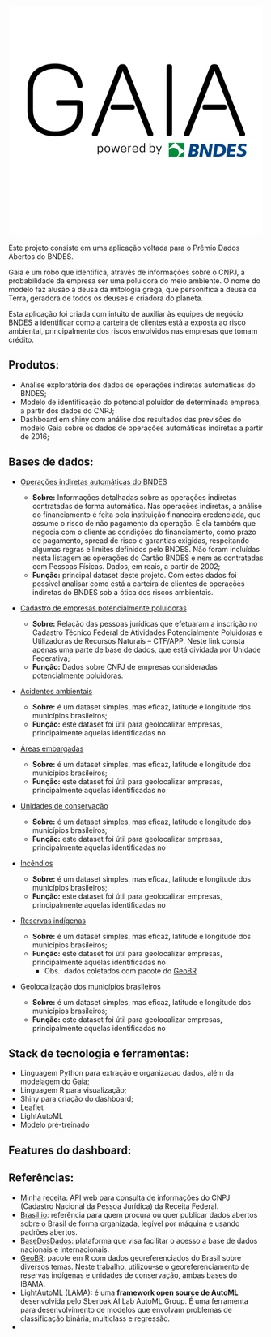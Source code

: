 <p align="center">
  <img width="500" height="450" src="https://github.com/pbizil/gaia_bndes/blob/main/gaia_bndes.png">
</p>

Este projeto consiste em uma aplicação voltada para o Prêmio Dados Abertos do BNDES. 

Gaia é um robô que identifica, através de informações sobre o CNPJ, a probabilidade da empresa ser uma poluidora do meio ambiente. O nome do modelo faz alusão à deusa da mitologia grega, que personifica a deusa da Terra, geradora de todos os deuses e criadora do planeta. 

Esta aplicação foi criada com intuito de auxiliar às equipes de negócio BNDES a identificar como a carteira de clientes está a exposta ao risco ambiental, principalmente dos riscos envolvidos nas empresas que tomam crédito. 

## Produtos:

- Análise exploratória dos dados de operações indiretas automáticas do BNDES;
- Modelo de identificação do potencial poluidor de determinada empresa, a partir dos dados do CNPJ;
- Dashboard em shiny com análise dos resultados das previsões do modelo Gaia sobre os dados de operações automáticas indiretas a partir de 2016;


## Bases de dados:

- [Operações indiretas automáticas do BNDES](https://dadosabertos.bndes.gov.br/dataset/operacoes-financiamento/resource/9534f677-9525-4bf8-a3aa-fd5d3e152a93) 
   - **Sobre:** Informações detalhadas sobre as operações indiretas contratadas de forma automática. Nas operações indiretas, a análise do financiamento é feita pela instituição financeira credenciada, que assume o risco de não pagamento da operação. É ela também que negocia com o cliente as condições do financiamento, como prazo de pagamento, spread de risco e garantias exigidas, respeitando algumas regras e limites definidos pelo BNDES. Não foram incluídas nesta listagem as operações do Cartão BNDES e nem as contratadas com Pessoas Físicas. Dados, em reais, a partir de 2002;
   - **Função:** principal dataset deste projeto. Com estes dados foi possível analisar como está a carteira de clientes de operações indiretas do BNDES sob a ótica dos riscos ambientais.

- [Cadastro de empresas potencialmente poluidoras](https://dados.gov.br/dataset/pessoas-juridicas-inscritas-no-ctf-app)
   - **Sobre:** Relação das pessoas jurídicas que efetuaram a inscrição no Cadastro Técnico Federal de Atividades Potencialmente Poluidoras e Utilizadoras de Recursos Naturais – CTF/APP. Neste link consta apenas uma parte de base de dados, que está dividada por Unidade Federativa;
   - **Função:** Dados sobre CNPJ de empresas consideradas potencialmente poluidoras.

- [Acidentes ambientais](https://dados.gov.br/dataset/comunicacao-de-acidentes-ambientais/resource/1fba1942-3070-4434-8ce0-d7ea6137dee9)
   - **Sobre:** é um dataset simples, mas eficaz, latitude e longitude dos municípios brasileiros;
   - **Função:** este dataset foi útil para geolocalizar empresas, principalmente aquelas identificadas no 

- [Áreas embargadas]()
   - **Sobre:** é um dataset simples, mas eficaz, latitude e longitude dos municípios brasileiros;
   - **Função:** este dataset foi útil para geolocalizar empresas, principalmente aquelas identificadas no 

- [Unidades de conservação](https://dados.gov.br/dataset/unidadesdeconservacao)
   - **Sobre:** é um dataset simples, mas eficaz, latitude e longitude dos municípios brasileiros;
   - **Função:** este dataset foi útil para geolocalizar empresas, principalmente aquelas identificadas no 

- [Incêndios](https://dados.gov.br/dataset/unidadesdeconservacao)
   - **Sobre:** é um dataset simples, mas eficaz, latitude e longitude dos municípios brasileiros;
   - **Função:** este dataset foi útil para geolocalizar empresas, principalmente aquelas identificadas no 

- [Reservas indígenas](https://github.com/kelvins/Municipios-Brasileiros)
   - **Sobre:** é um dataset simples, mas eficaz, latitude e longitude dos municípios brasileiros;
   - **Função:** este dataset foi útil para geolocalizar empresas, principalmente aquelas identificadas no 
        - Obs.: dados coletados com pacote do [GeoBR](https://github.com/ipeaGIT/geobr)
   
- [Geolocalização dos municípios brasileiros](https://github.com/kelvins/Municipios-Brasileiros)
   - **Sobre:** é um dataset simples, mas eficaz, latitude e longitude dos municípios brasileiros;
   - **Função:** este dataset foi útil para geolocalizar empresas, principalmente aquelas identificadas no 


## Stack de tecnologia e ferramentas:

- Linguagem Python para extração e organizacao dados, além da modelagem do Gaia;
- Linguagem R para visualização;
- Shiny para criação do dashboard;
- Leaflet
- LightAutoML
- Modelo pré-treinado

## Features do dashboard:


## Referências:

- [Minha receita](https://github.com/cuducos/minha-receita): API web para consulta de informações do CNPJ (Cadastro Nacional da Pessoa Jurídica) da Receita Federal.
- [Brasil.io](https://github.com/turicas/brasil.io): referência para quem procura ou quer publicar dados abertos sobre o Brasil de forma organizada, legível por máquina e usando padrões abertos. 
- [BaseDosDados](https://basedosdados.org/): plataforma que visa facilitar o acesso a base de dados nacionais e internacionais. 
- [GeoBR](https://github.com/ipeaGIT/geobr): pacote em R com dados georeferenciados do Brasil sobre diversos temas. Neste trabalho, utilizou-se o georeferenciamento de reservas indígenas e unidades de conservação, ambas bases do IBAMA.
- [LightAutoML (LAMA)](https://github.com/sberbank-ai-lab/LightAutoML): é uma **framework open source de AutoML** desenvolvida pelo Sberbak AI Lab AutoML Group. É uma ferramenta para desenvolvimento de modelos que envolvam problemas de classificação binária, multiclass e regressão. 
- 





